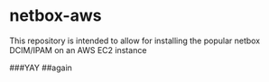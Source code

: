 # netbox-aws
This repository is intended to allow for installing the popular netbox DCIM/IPAM on an AWS EC2 instance

###YAY
##again